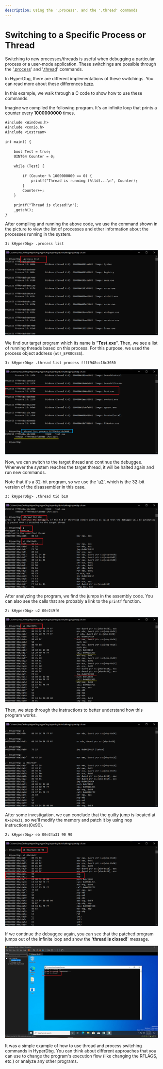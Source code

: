 ```yaml
---
description: Using the '.process', and the '.thread' commands
---
```


# Switching to a Specific Process or Thread

Switching to new processes/threads is useful when debugging a particular process or a user-mode application. These switchings are possible through the '[.process](https://docs.hyperdbg.org/commands/meta-commands/.process)' and '[.thread](https://docs.hyperdbg.org/commands/meta-commands/.thread)' commands.

In HyperDbg, there are different implementations of these switchings. You can read more about these differences [here](https://docs.hyperdbg.org/tips-and-tricks/considerations/difference-between-process-and-thread-switching-commands).

In this example, we walk through a C code to show how to use these commands.

Imagine we compiled the following program. It's an infinite loop that prints a counter every **1000000000** times.

```clike
#include <Windows.h>
#include <conio.h>
#include <iostream>

int main() {

	bool Test = true;
	UINT64 Counter = 0;

	while (Test) {

		if (Counter % 1000000000 == 0) {
			printf("Thread is running (%lld)...\n", Counter);
		}
		Counter++;
	}

	printf("Thread is closed!\n");
	_getch();
}
```

After compiling and running the above code, we use the command shown in the picture to view the list of processes and other information about the processes running in the system.

```
3: kHyperDbg> .process list
```

![View process list](../../../../.gitbook/assets/1-process-list.png)

We find our target program which its name is "**Test.exe**". Then, we see a list of running threads based on this process. For this purpose, we used the process object address (`nt!_EPROCESS`).

```
3: kHyperDbg> .thread list process ffff948cc16c3080
```

![View list of threads of a process](../../../../.gitbook/assets/2-find-threads-of-test-process.png)

Now, we can switch to the target thread and continue the debuggee. Whenever the system reaches the target thread, it will be halted again and run new commands.

Note that it's a 32-bit program, so we use the '[u2](https://docs.hyperdbg.org/commands/debugging-commands/u)', which is the 32-bit version of the disassembler in this case.

```
3: kHyperDbg> .thread tid b10
```

![Switch to a new thread](../../../../.gitbook/assets/3-switch-to-the-target-thread.png)

After analyzing the program, we find the jumps in the assembly code. You can also see the calls that are probably a link to the `printf` function.

```
2: kHyperDbg> u2 00e249f6
```

![Disassemble the target thread](../../../../.gitbook/assets/4-disassembling-and-finding-jumps.png)

Then, we step through the instructions to better understand how this program works.

![Step through the instructions](../../../../.gitbook/assets/5-stepping-and-investigate-the-test-program.png)

After some investigation, we can conclude that the guilty jump is located at `0xe24a31`, so we'll modify the memory and patch it by using nop instructions(0x90).

```
2: kHyperDbg> eb 00e24a31 90 90
```

![Patch the program's execution flow](../../../../.gitbook/assets/6-patch-the-target-jump.png)

If we continue the debuggee again, you can see that the patched program jumps out of the infinite loop and show the '**thread is closed!**' message.

![The result of patched program](../../../../.gitbook/assets/7-result-of-patching-target-program.png)

It was a simple example of how to use thread and process switching commands in HyperDbg. You can think about different approaches that you can use to change the program's execution flow (like changing the RFLAGS, etc.) or analyze any other programs.

